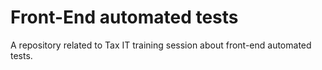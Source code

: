 # Front-End automated tests

A repository related to Tax IT training session about front-end automated tests.
